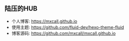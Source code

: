 ## 陆压的HUB

- 个人博客: https://mxcall.github.io
- 使用主题: https://github.com/fluid-dev/hexo-theme-fluid
- 博客源码: https://github.com/mxcall/mxcall.github.io
